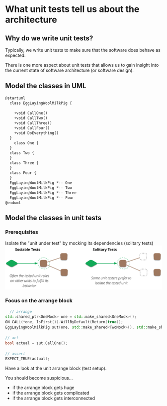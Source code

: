 # What unit tests tell us about the architecture

## Why do we write unit tests?
Typically, we write unit tests to make sure that the software does behave as expected.

There is one more aspect about unit tests that allows us to gain insight into the current state of software architecture (or software design).
## Model the classes in UML
```plantuml
@startuml
  class EggLayingWoolMilkPig {
    
    +void CallOne()
    +void CallTwo()
    +void CallThree()
    +void CallFour()
    +void DoEverything()
  }
    class One {
  }
  class Two {
  }
  class Three {
  }
  class Four {
  }
  EggLayingWoolMilkPig *-- One
  EggLayingWoolMilkPig *-- Two
  EggLayingWoolMilkPig *-- Three
  EggLayingWoolMilkPig *-- Four
@enduml
```
## Model the classes in unit tests
### Prerequisites
Isolate the "unit under test" by mocking its dependencies (solitary tests)  
![Solitary Tests](two_approaches_of_unit_testing.png)
### Focus on the arrange block
```c++
  // arrange
std::shared_ptr<OneMock> one = std::make_shared<OneMock>();
ON_CALL(*one, IsFirst()).WillByDefault(Return(true));
EggLayingWoolMilkPig sut(one, std::make_shared<TwoMock>(), std::make_shared<ThreeMock>(), std::make_shared<FourMock>());

// act
bool actual = sut.CallOne();

// assert
EXPECT_TRUE(actual);
```
Have a look at the unit arrange block (test setup).

You should become suspicious...
* if the arrange block gets huge
* if the arrange block gets complicated
* if the arrange block gets interconnected


